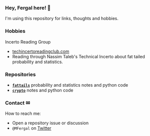 ### Hey, Fergal here! 👋

I'm using this repository for links, thoughts and hobbies.

### Hobbies
Incerto Reading Group
* [techincertoreadingclub.com](http://www.techincertoreadingclub.com/)
* Reading through Nassim Taleb's Technical Incerto about fat tailed probability and statistics.

### Repositories 
* **[`fattails`](https://github.com/FergM/fattails)** probability and statistics notes and python code
* **[`crypto`](https://github.com/FergM/crypto)** notes and python code

### Contact ✉
How to reach me: 
* Open a repository issue or discussion
* `@MFergal` on [Twitter](https://twitter.com/MFergal)
